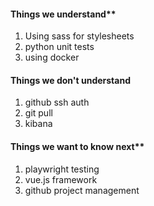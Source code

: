 #### Things we understand**
1.  Using sass for stylesheets
2.  python unit tests 
3.  using docker
#### Things we don't understand
1. github ssh auth
2. git pull
3. kibana
#### Things we want to know next**
1.  playwright testing
2.  vue.js framework
3.  github project management
